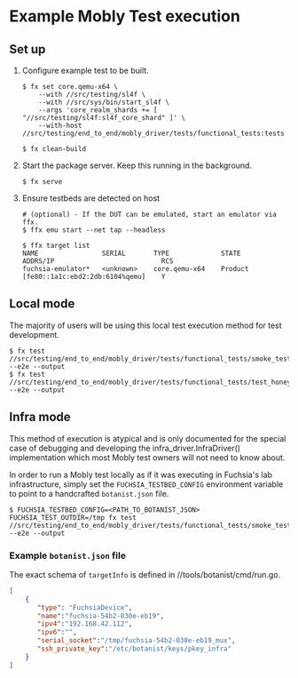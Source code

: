 # Example Mobly Test execution

## Set up
1. Configure example test to be built.
    ```shell
    $ fx set core.qemu-x64 \
        --with //src/testing/sl4f \
        --with //src/sys/bin/start_sl4f \
        --args 'core_realm_shards += [ "//src/testing/sl4f:sl4f_core_shard" ]' \
        --with-host //src/testing/end_to_end/mobly_driver/tests/functional_tests:tests

    $ fx clean-build
    ```

2. Start the package server. Keep this running in the background.
    ```shell
    $ fx serve
    ```

3. Ensure testbeds are detected on host
    ```shell
    # (optional) - If the DUT can be emulated, start an emulator via ffx.
    $ ffx emu start --net tap --headless

    $ ffx target list
    NAME                SERIAL       TYPE             STATE      ADDRS/IP                           RCS
    fuchsia-emulator*   <unknown>    core.qemu-x64    Product    [fe80::1a1c:ebd2:2db:6104%qemu]    Y
    ````


## Local mode
The majority of users will be using this local test execution method for test
development.
```shell
$ fx test //src/testing/end_to_end/mobly_driver/tests/functional_tests/smoke_test --e2e --output
$ fx test //src/testing/end_to_end/mobly_driver/tests/functional_tests/test_honeydew_integration_fc --e2e --output
```

## Infra mode
This method of execution is atypical and is only documented for the special case
of debugging and developing the infra_driver.InfraDriver() implementation which
most Mobly test owners will not need to know about.

In order to run a Mobly test locally as if it was executing in Fuchsia's lab
infrastructure, simply set the `FUCHSIA_TESTBED_CONFIG` environment variable to
point to a handcrafted `botanist.json` file.

```shell
$ FUCHSIA_TESTBED_CONFIG=<PATH_TO_BOTANIST_JSON> FUCHSIA_TEST_OUTDIR=/tmp fx test //src/testing/end_to_end/mobly_driver/tests/functional_tests/smoke_test --e2e --output
````

### Example `botanist.json` file

The exact schema of `targetInfo` is defined in //tools/botanist/cmd/run.go.

```json
[
    {
       "type": "FuchsiaDevice",
       "name":"fuchsia-54b2-030e-eb19",
       "ipv4":"192.168.42.112",
       "ipv6":"",
       "serial_socket":"/tmp/fuchsia-54b2-030e-eb19_mux",
       "ssh_private_key":"/etc/botanist/keys/pkey_infra"
    }
]
```
